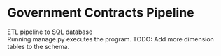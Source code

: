 # Government Contracts Pipeline
ETL pipeline to SQL database  
Running manage.py executes the program.
TODO: Add more dimension tables to the schema.
